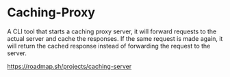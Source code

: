 # Caching-Proxy
A CLI tool that starts a caching proxy server, it will forward requests to the actual server and cache the responses. If the same request is made again, it will return the cached response instead of forwarding the request to the server.


https://roadmap.sh/projects/caching-server
